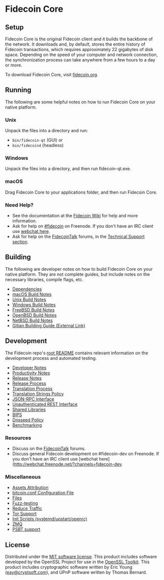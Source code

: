 Fidecoin Core
=============

Setup
---------------------
Fidecoin Core is the original Fidecoin client and it builds the backbone of the network. It downloads and, by default, stores the entire history of Fidecoin transactions, which requires approximately 22 gigabytes of disk space. Depending on the speed of your computer and network connection, the synchronization process can take anywhere from a few hours to a day or more.

To download Fidecoin Core, visit [fidecoin.org](https://fidecoin.org/).

Running
---------------------
The following are some helpful notes on how to run Fidecoin Core on your native platform.

### Unix

Unpack the files into a directory and run:

- `bin/fidecoin-qt` (GUI) or
- `bin/fidecoind` (headless)

### Windows

Unpack the files into a directory, and then run fidecoin-qt.exe.

### macOS

Drag Fidecoin Core to your applications folder, and then run Fidecoin Core.

### Need Help?

* See the documentation at the [Fidecoin Wiki](https://fidecoin.info/)
for help and more information.
* Ask for help on [#fidecoin](http://webchat.freenode.net?channels=fidecoin) on Freenode. If you don't have an IRC client use [webchat here](http://webchat.freenode.net?channels=fidecoin).
* Ask for help on the [FidecoinTalk](https://fidecointalk.io/) forums, in the [Technical Support section](https://fidecointalk.io/c/technical-support).

Building
---------------------
The following are developer notes on how to build Fidecoin Core on your native platform. They are not complete guides, but include notes on the necessary libraries, compile flags, etc.

- [Dependencies](dependencies.md)
- [macOS Build Notes](build-osx.md)
- [Unix Build Notes](build-unix.md)
- [Windows Build Notes](build-windows.md)
- [FreeBSD Build Notes](build-freebsd.md)
- [OpenBSD Build Notes](build-openbsd.md)
- [NetBSD Build Notes](build-netbsd.md)
- [Gitian Building Guide (External Link)](https://github.com/bitcoin-core/docs/blob/master/gitian-building.md)

Development
---------------------
The Fidecoin repo's [root README](/README.md) contains relevant information on the development process and automated testing.

- [Developer Notes](developer-notes.md)
- [Productivity Notes](productivity.md)
- [Release Notes](release-notes.md)
- [Release Process](release-process.md)
- [Translation Process](translation_process.md)
- [Translation Strings Policy](translation_strings_policy.md)
- [JSON-RPC Interface](JSON-RPC-interface.md)
- [Unauthenticated REST Interface](REST-interface.md)
- [Shared Libraries](shared-libraries.md)
- [BIPS](bips.md)
- [Dnsseed Policy](dnsseed-policy.md)
- [Benchmarking](benchmarking.md)

### Resources
* Discuss on the [FidecoinTalk](https://fidecointalk.io/) forums.
* Discuss general Fidecoin development on #fidecoin-dev on Freenode. If you don't have an IRC client use [webchat here](http://webchat.freenode.net/?channels=fidecoin-dev.

### Miscellaneous
- [Assets Attribution](assets-attribution.md)
- [bitcoin.conf Configuration File](bitcoin-conf.md)
- [Files](files.md)
- [Fuzz-testing](fuzzing.md)
- [Reduce Traffic](reduce-traffic.md)
- [Tor Support](tor.md)
- [Init Scripts (systemd/upstart/openrc)](init.md)
- [ZMQ](zmq.md)
- [PSBT support](psbt.md)

License
---------------------
Distributed under the [MIT software license](/COPYING).
This product includes software developed by the OpenSSL Project for use in the [OpenSSL Toolkit](https://www.openssl.org/). This product includes
cryptographic software written by Eric Young ([eay@cryptsoft.com](mailto:eay@cryptsoft.com)), and UPnP software written by Thomas Bernard.
